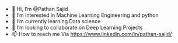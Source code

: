 - 👋 Hi, I’m @Pathan Sajid
- 👀 I’m interested in Machine Learning Engineering and python
- 🌱 I’m currently learning Data science
- 💞️ I’m looking to collaborate on Deep Learning Projects
- 📫 How to reach me Via https://www.linkedin.com/in/pathan-sajid/

<!---
Pathansajid98/Pathansajid98 is a ✨ special ✨ repository because its `README.md` (this file) appears on your GitHub profile.
You can click the Preview link to take a look at your changes.
--->
